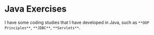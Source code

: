 # Java Exercises


 
I have some coding studies that I have developed in Java, such as `**OOP Principles**`, `**JDBC**`, `**Servlets**`.


